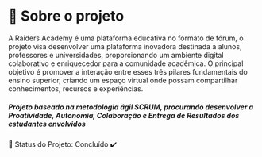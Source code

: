 # 📑 Sobre o projeto
A Raiders Academy é uma plataforma educativa no formato de fórum, o projeto visa desenvolver uma plataforma inovadora destinada a alunos, professores e universidades, proporcionando um ambiente digital colaborativo e enriquecedor para a comunidade acadêmica. O principal objetivo é promover a interação entre esses três pilares fundamentais do ensino superior, criando um espaço virtual onde possam compartilhar conhecimentos, recursos e experiências. 

<h5> Projeto baseado na metodologia ágil SCRUM, procurando desenvolver a Proatividade, Autonomia, Colaboração e Entrega de Resultados dos estudantes envolvidos</h5>

📌 Status do Projeto: Concluído ✔️

<div>
 <a href="[https://evllinlima](https://github.com/evllinlima)">
</div>
